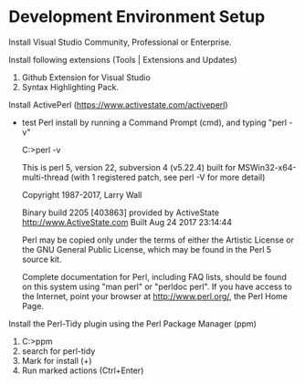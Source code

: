 # Development Environment Setup

Install Visual Studio Community, Professional or Enterprise.

Install following extensions (Tools | Extensions and Updates)
1. Github Extension for Visual Studio
2. Syntax Highlighting Pack.

Install ActivePerl (https://www.activestate.com/activeperl)
- test Perl install by running a Command Prompt (cmd), and typing "perl -v"

    C:\>perl -v

    This is perl 5, version 22, subversion 4 (v5.22.4) built for MSWin32-x64-multi-thread
    (with 1 registered patch, see perl -V for more detail)

    Copyright 1987-2017, Larry Wall

    Binary build 2205 [403863] provided by ActiveState http://www.ActiveState.com
    Built Aug 24 2017 23:14:44

    Perl may be copied only under the terms of either the Artistic License or the
    GNU General Public License, which may be found in the Perl 5 source kit.

    Complete documentation for Perl, including FAQ lists, should be found on
    this system using "man perl" or "perldoc perl".  If you have access to the
    Internet, point your browser at http://www.perl.org/, the Perl Home Page.


Install the Perl-Tidy plugin using the Perl Package Manager (ppm)
1. C:\>ppm
2. search for perl-tidy
3. Mark for install (+)
4. Run marked actions (Ctrl+Enter)

